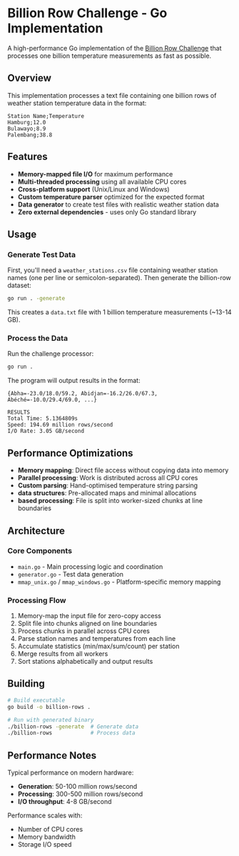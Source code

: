 # Billion Row Challenge - Go Implementation

A high-performance Go implementation of the [Billion Row Challenge](https://github.com/gunnarmorling/1brc) that processes one billion temperature measurements as fast as possible.

## Overview

This implementation processes a text file containing one billion rows of weather station temperature data in the format:
```
Station Name;Temperature
Hamburg;12.0
Bulawayo;8.9
Palembang;38.8
```

## Features

- **Memory-mapped file I/O** for maximum performance
- **Multi-threaded processing** using all available CPU cores
- **Cross-platform support** (Unix/Linux and Windows)
- **Custom temperature parser** optimized for the expected format
- **Data generator** to create test files with realistic weather station data
- **Zero external dependencies** - uses only Go standard library

## Usage

### Generate Test Data

First, you'll need a `weather_stations.csv` file containing weather station names (one per line or semicolon-separated). Then generate the billion-row dataset:

```bash
go run . -generate
```

This creates a `data.txt` file with 1 billion temperature measurements (~13-14 GB).

### Process the Data

Run the challenge processor:

```bash
go run .
```

The program will output results in the format:
```
{Abha=-23.0/18.0/59.2, Abidjan=-16.2/26.0/67.3, Abéché=-10.0/29.4/69.0, ...}

RESULTS
Total Time: 5.1364809s
Speed: 194.69 million rows/second
I/O Rate: 3.05 GB/second
```

## Performance Optimizations

- **Memory mapping**: Direct file access without copying data into memory
- **Parallel processing**: Work is distributed across all CPU cores
- **Custom parsing**: Hand-optimised temperature string parsing
- **data structures**: Pre-allocated maps and minimal allocations
- **based processing**: File is split into worker-sized chunks at line boundaries

## Architecture

### Core Components

- `main.go` - Main processing logic and coordination
- `generator.go` - Test data generation
- `mmap_unix.go` / `mmap_windows.go` - Platform-specific memory mapping

### Processing Flow

1. Memory-map the input file for zero-copy access
2. Split file into chunks aligned on line boundaries
3. Process chunks in parallel across CPU cores
4. Parse station names and temperatures from each line
5. Accumulate statistics (min/max/sum/count) per station
6. Merge results from all workers
7. Sort stations alphabetically and output results

## Building

```bash
# Build executable
go build -o billion-rows .

# Run with generated binary
./billion-rows -generate  # Generate data
./billion-rows            # Process data
```

## Performance Notes

Typical performance on modern hardware:
- **Generation**: 50-100 million rows/second
- **Processing**: 300-500 million rows/second
- **I/O throughput**: 4-8 GB/second

Performance scales with:
- Number of CPU cores
- Memory bandwidth
- Storage I/O speed